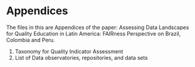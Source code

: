 # Appendices
The files in this are Appendices of the paper: Assessing Data Landscapes for Quality  Education in Latin America:  FAIRness Perspective on Brazil, Colombia and Peru. 
1. Taxonomy for Quality Indicator Assessment
2. List of Data observatories, repositories, and data sets
